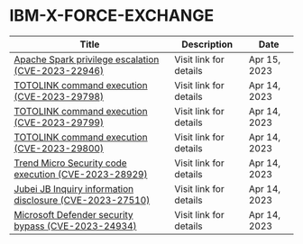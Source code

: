 

# IBM-X-FORCE-EXCHANGE

 |Title|Description|Date|
 |---|---|---|
 |[Apache Spark privilege escalation (CVE-2023-22946)](https://exchange.xforce.ibmcloud.com/activity/list?filter=Vulnerabilities)|Visit link for details|Apr 15, 2023|
 |[TOTOLINK command execution (CVE-2023-29798)](https://exchange.xforce.ibmcloud.com/activity/list?filter=Vulnerabilities)|Visit link for details|Apr 14, 2023|
 |[TOTOLINK command execution (CVE-2023-29799)](https://exchange.xforce.ibmcloud.com/activity/list?filter=Vulnerabilities)|Visit link for details|Apr 14, 2023|
 |[TOTOLINK command execution (CVE-2023-29800)](https://exchange.xforce.ibmcloud.com/activity/list?filter=Vulnerabilities)|Visit link for details|Apr 14, 2023|
 |[Trend Micro Security code execution (CVE-2023-28929)](https://exchange.xforce.ibmcloud.com/activity/list?filter=Vulnerabilities)|Visit link for details|Apr 14, 2023|
 |[Jubei JB Inquiry information disclosure (CVE-2023-27510)](https://exchange.xforce.ibmcloud.com/activity/list?filter=Vulnerabilities)|Visit link for details|Apr 14, 2023|
 |[Microsoft Defender security bypass (CVE-2023-24934)](https://exchange.xforce.ibmcloud.com/activity/list?filter=Vulnerabilities)|Visit link for details|Apr 14, 2023|
 